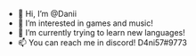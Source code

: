 - 👋 Hi, I’m @Danii
- 👀 I’m interested in games and music!
- 🌱 I’m currently trying to learn new languages! 
- 📫 You can reach me in discord! D4ni57#9773

<!---
Danii57/Danii57 is a ✨ special ✨ repository because its `README.md` (this file) appears on your GitHub profile.
You can click the Preview link to take a look at your changes.
--->
